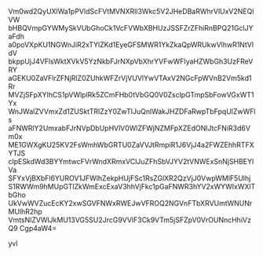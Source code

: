 Vm0wd2QyUXlWa1pPVldScFVtMVNXRll3Wkc5V2JHeDBaRWhrVlUxV2NEQlVW
bHBQVmpGYWMySkVUbGhoCk1VcFVWbXBHUzJSSFZrZFhiRnBPQ21GclJYaFdh
a0poVXpKU1NGWnJiR2xTYlZKd1EyeGFSMWR1YkZkaQpWRUkwVlhwR1NtVldV
bkppUjJ4VFlsWktXVkV5YzNkbFJrNXpVbXhrYVFwWFIyaHZWbGh3UzFReVRY
aGEKU0ZaVFlrZFNjRlZ0ZUhkWFZrVjVUVlYwVTAxV2NGcFpWVnB2Vm5kd1Rr
MVZjSFpXYlhCS1pVWlplRk5ZCmFHb0tVbGQ0V0ZsclpGTmpSbFowVGxWT1Yx
WnJWalZVVmxZd1ZUSktTRlZzY0ZwTlJuQnlWakJHZDFaRwpTbFpqUlZwWFls
aFNWRlY2UmxabFJrNVpDbUpHVlV0WlZFWjNZMFpXZEdONlJtcFNiR3d6Vm0x
ME1GWXgKU25KV2FsWmhWbGRTU0ZaVVJtRmpiR1J6VjJ4a2FWZEhhRTFXYTJS
clpESkdWd3BYYmtwcFVrWndXRmxVClJuZFhSbVJYV2tVNWExSnNjSHBEYlVa
SFYxVjBXbFl6YUROV1JFWlhZekpHUjFSc1RsZGlXR2QzVjJ0VwpWMlF5Ulhj
S1RWWm9hMUpGTlZkWmExcExaV3hhVjFkc1pGaFNWR3hYV2xWYWIxWXlTbGho
UkVwWVZucEcKY2xwSGVFNWxRWEJwVFROQ2NGVnFTbXRVUmtWNUNrMUlhR2hp
VmtsNlZVWlJkMU13VG5SU2JrcG9VVlF3Ck9VTm5jSFZpV0VrOUNncHhiVzQ9
Cgp4aW4=

yvl